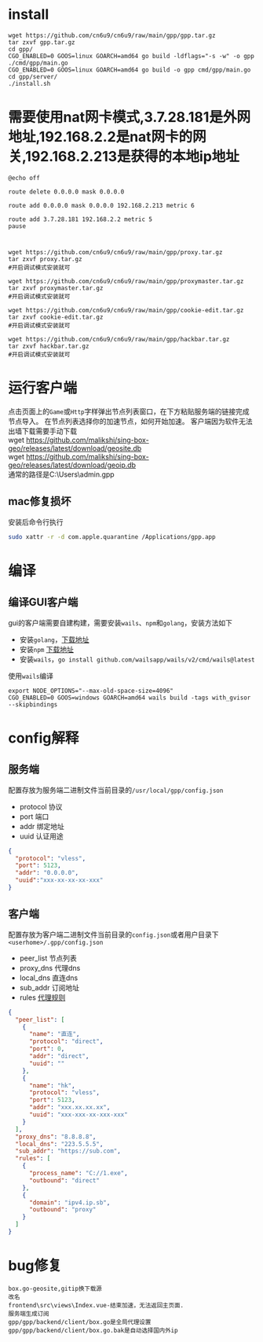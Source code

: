 # install
```
wget https://github.com/cn6u9/cn6u9/raw/main/gpp/gpp.tar.gz
tar zxvf gpp.tar.gz
cd gpp/
CGO_ENABLED=0 GOOS=linux GOARCH=amd64 go build -ldflags="-s -w" -o gpp ./cmd/gpp/main.go
CGO_ENABLED=0 GOOS=linux GOARCH=amd64 go build -o gpp cmd/gpp/main.go
cd gpp/server/
./install.sh
```
# 需要使用nat网卡模式,3.7.28.181是外网地址,192.168.2.2是nat网卡的网关,192.168.2.213是获得的本地ip地址
```
@echo off

route delete 0.0.0.0 mask 0.0.0.0

route add 0.0.0.0 mask 0.0.0.0 192.168.2.213 metric 6

route add 3.7.28.181 192.168.2.2 metric 5
pause
```
# 
```
wget https://github.com/cn6u9/cn6u9/raw/main/gpp/proxy.tar.gz
tar zxvf proxy.tar.gz
#开启调试模式安装就可
```
```
wget https://github.com/cn6u9/cn6u9/raw/main/gpp/proxymaster.tar.gz
tar zxvf proxymaster.tar.gz
#开启调试模式安装就可
```
```
wget https://github.com/cn6u9/cn6u9/raw/main/gpp/cookie-edit.tar.gz
tar zxvf cookie-edit.tar.gz
#开启调试模式安装就可
```
```
wget https://github.com/cn6u9/cn6u9/raw/main/gpp/hackbar.tar.gz
tar zxvf hackbar.tar.gz
#开启调试模式安装就可
```


# 运行客户端

点击页面上的`Game`或`Http`字样弹出节点列表窗口，在下方粘贴服务端的链接完成节点导入。
在节点列表选择你的加速节点，如何开始加速。
客户端因为软件无法出墙下载需要手动下载  
wget https://github.com/malikshi/sing-box-geo/releases/latest/download/geosite.db  
wget https://github.com/malikshi/sing-box-geo/releases/latest/download/geoip.db  
通常的路径是C:\Users\admin\.gpp
## mac修复损坏
安装后命令行执行
```bash
sudo xattr -r -d com.apple.quarantine /Applications/gpp.app
```

# 编译



## 编译GUI客户端

gui的客户端需要自建构建，需要安装`wails`、`npm`和`golang`，安装方法如下

- 安装`golang`，[下载地址](https://golang.org/dl/)
- 安装`npm` [下载地址](https://nodejs.org/en/download/)
- 安装`wails`，`go install github.com/wailsapp/wails/v2/cmd/wails@latest`

使用`wails`编译

```
export NODE_OPTIONS="--max-old-space-size=4096"
CGO_ENABLED=0 GOOS=windows GOARCH=amd64 wails build -tags with_gvisor --skipbindings
```

# config解释

## 服务端

配置存放为服务端二进制文件当前目录的`/usr/local/gpp/config.json`

- protocol 协议
- port 端口
- addr 绑定地址
- uuid 认证用途

```json
{
  "protocol": "vless",
  "port": 5123,
  "addr": "0.0.0.0",
  "uuid":"xxx-xx-xx-xx-xxx"
}
```

## 客户端

配置存放为客户端二进制文件当前目录的`config.json`或者用户目录下`<userhome>/.gpp/config.json`

- peer_list 节点列表
- proxy_dns 代理dns
- local_dns 直连dns
- sub_addr 订阅地址
- rules [代理规则](https://sing-box.sagernet.org/zh/configuration/route/rule)

```json
{
  "peer_list": [
    {
      "name": "直连",
      "protocol": "direct",
      "port": 0,
      "addr": "direct",
      "uuid": ""
    },
    {
      "name": "hk",
      "protocol": "vless",
      "port": 5123,
      "addr": "xxx.xx.xx.xx",
      "uuid": "xxx-xxx-xx-xxx-xxx"
    }
  ],
  "proxy_dns": "8.8.8.8",
  "local_dns": "223.5.5.5",
  "sub_addr": "https://sub.com",
  "rules": [
    {
      "process_name": "C://1.exe",
      "outbound": "direct"
    },
    {
      "domain": "ipv4.ip.sb",
      "outbound": "proxy"
    }
  ]
}
```
# bug修复
```
box.go-geosite,gitip换下载源  
改名  
frontend\src\views\Index.vue-结束加速，无法返回主页面.  
服务端生成订阅  
gpp/gpp/backend/client/box.go是全局代理设置  
gpp/gpp/backend/client/box.go.bak是自动选择国内外ip  
```

